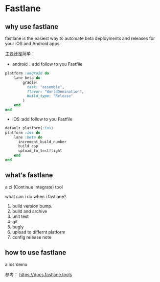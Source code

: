 # Fastlane 

## why use fastlane

fastlane is the easiest way to automate beta deployments and releases for your iOS and Android apps. 

主要还是简单：

* android：add follow to you Fastfile

~~~ruby 
platform :android do 
    lane beta do
        gradle(
          task: "assemble",
          flavor: "WorldDomination",
          build_type: "Release"
        )
    end
end
~~~



* iOS :add follow to you Fastfile

~~~Ruby
default_platform(:ios)
platform :ios do
    lane :beta do
      increment_build_number
      build_app
      upload_to_testflight
    end
end
~~~


## what‘s fastlane

a ci (Continue Integrate) tool

what can i do when i fastlane?

1. build version bump.
2. build and archive
3. unit test
4. git
5. bugly
6. upload to differnt platform
7. config release note


## how to use fastlane

a ios demo


参考：
https://docs.fastlane.tools

